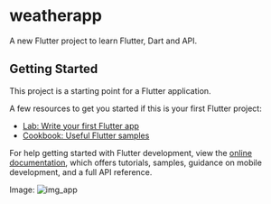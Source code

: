 # weatherapp

A new Flutter project to learn Flutter, Dart and API.

## Getting Started

This project is a starting point for a Flutter application.

A few resources to get you started if this is your first Flutter project:

- [Lab: Write your first Flutter app](https://docs.flutter.dev/get-started/codelab)
- [Cookbook: Useful Flutter samples](https://docs.flutter.dev/cookbook)

For help getting started with Flutter development, view the
[online documentation](https://docs.flutter.dev/), which offers tutorials,
samples, guidance on mobile development, and a full API reference.

Image:
![img_app](https://user-images.githubusercontent.com/98150516/216913964-31fe0dc3-ec91-4b4b-b09a-6192321f8f02.png)
